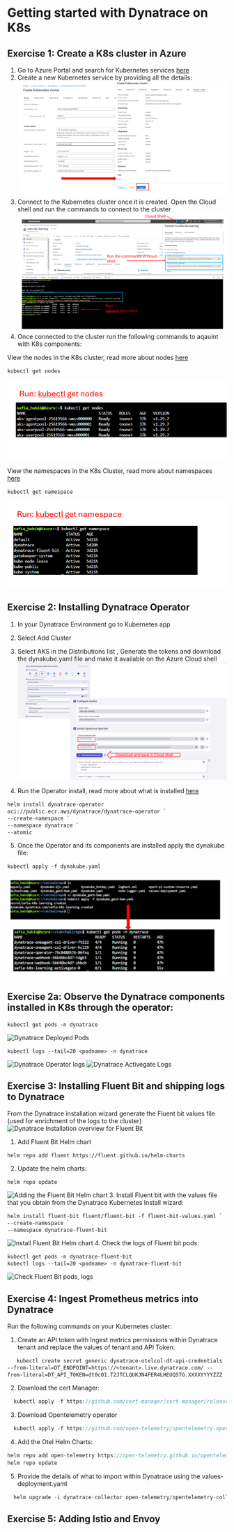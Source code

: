 # Getting started with Dynatrace on K8s

## Exercise 1: Create a K8s cluster in Azure
1. Go to Azure Portal and search for Kubernetes services [here](https://portal.azure.com/#home)
2. Create a new Kubernetes service by providing all the details:
![Create-K8s-cluster](images/Create-K8s-Cluster.png)
3. Connect to the Kubernetes cluster once it is created. Open the Cloud shell and run the commands to connect to the cluster
![Connect-K8s-Cluster](images/k8sConnect-to-Cluster.png)
4. Once connected to the cluster run the following commands to aqauint with K8s components:

View the nodes in the K8s cluster, read more about nodes [here](https://kubernetes.io/docs/concepts/architecture/nodes/)
``````
kubectl get nodes
``````
![Run-get-nodes](images/Run-get-nodes.png)

View the namespaces in the K8s Cluster, read more about namespaces [here](https://kubernetes.io/docs/concepts/overview/working-with-objects/namespaces/)
``````
kubectl get namespace
``````
![Run-get-namespace](images/Run-get-namespace.png)

## Exercise 2: Installing Dynatrace Operator 
1. In your Dynatrace Environment go to Kubernetes app
2. Select Add Cluster
3. Select AKS in the Distributions list , Generate the tokens and download the dynakube.yaml file and make it available on the Azure Cloud shell
![Installing the operator](images/Ex2-Install-Operator-Commands.png)

4. Run the Operator install, read more about what is installed [here]()
``````
helm install dynatrace-operator oci://public.ecr.aws/dynatrace/dynatrace-operator `
--create-namespace `
--namespace dynatrace `
--atomic
``````

5. Once the Operator and its components are installed apply the dynakube file:
``````
kubectl apply -f dynakube.yaml
``````
![Applying Dynakube](images/Ex2-Apply-Dynakube.png)

## Exercise 2a: Observe the Dynatrace components installed in K8s through the operator: 

``````
kubectl get pods -n dynatrace
```````
![Dynatrace Deployed Pods](images/Ex2-Dynatrace-Deployed-Pods.png)

``````
kubectl logs --tail=20 <podname> -n dynatrace
``````
![Dynatrace Operator logs](images/Ex2a-Dynatrace-Operator-Logs.png)
![Dynatrace Activegate Logs](images/Ex2a-Dynatrace-ActiveGate-logs.png)

## Exercise 3: Installing Fluent Bit and shipping logs to Dynatrace 
From the Dynatrace installation wizard generate the Fluent bit values file (used for enrichment of the logs to the cluster)
![Dynatrace Installation overview for Fluent Bit](images/Dynatrace-Install-Fluent-Bit.png)

1. Add Fluent Bit Helm chart

``````
helm repo add fluent https://fluent.github.io/helm-charts
``````

2. Update the helm charts: 

``````
helm repo update
``````
![Adding the Fluent Bit Helm chart](images/Fluent-Bit-Helm-Chart.png)
3. Install Fluent bit with the values file that you obtain from the Dynatrace Kubernetes Install wizard: 

``````
helm install fluent-bit fluent/fluent-bit -f fluent-bit-values.yaml `
--create-namespace `
--namespace dynatrace-fluent-bit
``````
![Install Fluent Bit Helm chart](images/Installing-Fluent-Bit-Helm-Chart.png)
4. Check the logs of Fluent bit pods: 

``````
kubectl get pods -n dynatrace-fluent-bit
kubectl logs --tail=20 <podname> -n dynatrace-fluent-bit
``````
![Check Fluent Bit pods, logs](images/Check-FluentBit-Pods-logs.png)

## Exercise 4: Ingest Prometheus metrics into Dynatrace
Run the following commands on your Kubernetes cluster:

1. Create an API token with Ingest metrics permissions within Dynatrace tenant and replace the values of tenant and API Token: 

``````
   kubectl create secret generic dynatrace-otelcol-dt-api-credentials --from-literal=DT_ENDPOINT=https://<tenant>.live.dynatrace.com/ --from-literal=DT_API_TOKEN=dt0c01.T2JTCLQUKJN4FER4LHEUQSTG.XXXXYYYYZZZ
``````

2. Download the cert Manager:

```js
  kubectl apply -f https://github.com/cert-manager/cert-manager/releases/download/v1.14.4/cert-manager.yaml
```

3. Download Opentelemetry operator

```js
  kubectl apply -f https://github.com/open-telemetry/opentelemetry-operator/releases/latest/download/opentelemetry-operator.yaml
```

4. Add the Otel Helm Charts:

```js
helm repo add open-telemetry https://open-telemetry.github.io/opentelemetry-helm-charts
helm repo update
```

5. Provide the details of what to import within Dynatrace using the values-deployment.yaml

```js
  helm upgrade -i dynatrace-collector open-telemetry/opentelemetry-collector -f values-deployment.yaml
```


## Exercise 5: Adding Istio and Envoy


